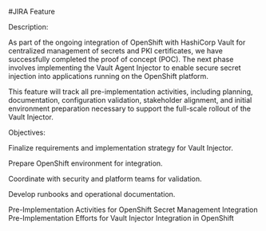 #JIRA Feature

Description:

As part of the ongoing integration of OpenShift with HashiCorp Vault for centralized management of secrets and PKI certificates, we have successfully completed the proof of concept (POC). The next phase involves implementing the Vault Agent Injector to enable secure secret injection into applications running on the OpenShift platform.

This feature will track all pre-implementation activities, including planning, documentation, configuration validation, stakeholder alignment, and initial environment preparation necessary to support the full-scale rollout of the Vault Injector.

Objectives:

Finalize requirements and implementation strategy for Vault Injector.

Prepare OpenShift environment for integration.

Coordinate with security and platform teams for validation.

Develop runbooks and operational documentation.

Pre-Implementation Activities for OpenShift Secret Management Integration
 Pre-Implementation Efforts for Vault Injector Integration in OpenShift
